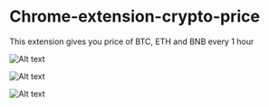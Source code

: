 # Chrome-extension-crypto-price
This extension gives you price of BTC, ETH and BNB every 1 hour

![Alt text](images/screenshots/img_1.png.jpg?raw=true)

![Alt text](images/screenshots/img_2.png.jpg?raw=true)

![Alt text](images/screenshots/img_3.png.jpg?raw=true)